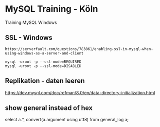 # MySQL Training - Köln
Training MySQL Windows

## SSL - Windows 

```
https://serverfault.com/questions/783861/enabling-ssl-in-mysql-when-using-windows-as-a-server-and-client

mysql -uroot -p --ssl-mode=REQUIRED 
mysql -uroot -p --ssl-mode=DISABLED
```
## Replikation - daten leeren
https://dev.mysql.com/doc/refman/8.0/en/data-directory-initialization.html

## show general instead of hex
select a.*, convert(a.argument using utf8) from general_log a;
